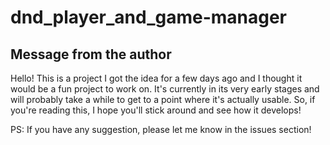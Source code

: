 # dnd_player_and_game-manager

## Message from the author

Hello! This is a project I got the idea for a few days ago and I thought it would be a fun project to work on. It's currently in its very early stages and will probably take a while to get to a point where it's actually usable. So, if you're reading this, I hope you'll stick around and see how it develops!

PS: If you have any suggestion, please let me know in the issues section!